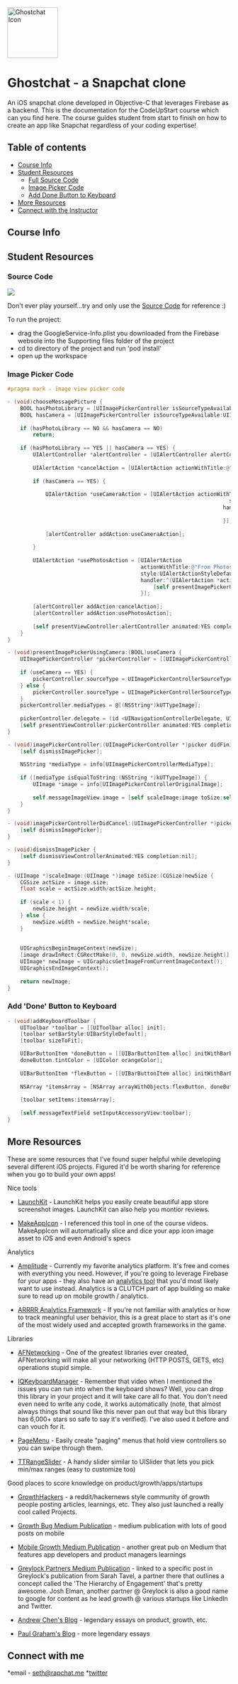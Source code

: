 <a href="https://codeupstart.com">
    <img src="https://s32.postimg.org/gzi5dekhh/ghost_chat_icon_web.png" alt="Ghostchat Icon" title="Ghost" align="center" height="114" width="114"/>
</a>

# Ghostchat - a Snapchat clone

An iOS snapchat clone developed in Objective-C that leverages Firebase as a backend. This is the documentation for the CodeUpStart course which can you find here. The course guides student from start to finish on how to create an app like Snapchat regardless of your coding expertise! 

## Table of contents

- [Course Info](#course-info)
- [Student Resources](#student-resources)
    - [Full Source Code](#source-code) 
    - [Image Picker Code](#image-picker-code) 
    - [Add Done Button to Keyboard](#add-done-button-to-keyboard)
- [More Resources](#awesome-resources)
- [Connect with the Instructor](#connect-with-the-instructor)

## Course Info

## Student Resources

### Source Code

<a href="https://codeupstart.com">
    <img src="https://s31.postimg.org/rhemsn6iz/Screen_Shot_2016_07_12_at_12_44_37_AM.png"/>
</a>

Don't ever play yourself...try and only use the [Source Code](https://google.com) for reference :) 

To run the project:
* drag the GoogleService-Info.plist you downloaded from the Firebase websole into the Supporting files folder of the project
* cd to directory of the project and run 'pod install'
* open up the workspace

### Image Picker Code
```objective-c
#pragma mark - image view picker code

- (void)chooseMessagePicture {
	BOOL hasPhotoLibrary = [UIImagePickerController isSourceTypeAvailable:UIImagePickerControllerSourceTypePhotoLibrary];
	BOOL hasCamera = [UIImagePickerController isSourceTypeAvailable:UIImagePickerControllerSourceTypeCamera];
	
	if (hasPhotoLibrary == NO && hasCamera == NO)
		return;
	
	if (hasPhotoLibrary == YES || hasCamera == YES) {
		UIAlertController *alertController = [UIAlertController alertControllerWithTitle:@"Choose Picture" message:nil preferredStyle:UIAlertControllerStyleActionSheet];
		
		UIAlertAction *cancelAction = [UIAlertAction actionWithTitle:@"Cancel" style:UIAlertActionStyleCancel handler:nil];
		
		if (hasCamera == YES) {
			
			UIAlertAction *useCameraAction = [UIAlertAction actionWithTitle:@"From Camera"
																	  style:UIAlertActionStyleDefault
																	handler:^(UIAlertAction *action) {
																		[self presentImagePickerUsingCamera:YES];
																	}];
			
			[alertController addAction:useCameraAction];
			
		}
		
		UIAlertAction *usePhotosAction = [UIAlertAction
										  actionWithTitle:@"From Photos"
										  style:UIAlertActionStyleDefault
										  handler:^(UIAlertAction *action) {
											  [self presentImagePickerUsingCamera:NO];
										  }];
		
		[alertController addAction:cancelAction];
		[alertController addAction:usePhotosAction];
		
		[self presentViewController:alertController animated:YES completion:nil];
	}
}

- (void)presentImagePickerUsingCamera:(BOOL)useCamera {
	UIImagePickerController *pickerController = [[UIImagePickerController alloc] init];
	
	if (useCamera == YES) {
		pickerController.sourceType = UIImagePickerControllerSourceTypeCamera;
	} else {
		pickerController.sourceType = UIImagePickerControllerSourceTypePhotoLibrary;
	}
	pickerController.mediaTypes = @[(NSString*)kUTTypeImage];
	
	pickerController.delegate = (id <UINavigationControllerDelegate, UIImagePickerControllerDelegate>)self;
	[self presentViewController:pickerController animated:YES completion:nil];
}

- (void)imagePickerController:(UIImagePickerController *)picker didFinishPickingMediaWithInfo:(NSDictionary *)info {
	[self dismissImagePicker];
	
	NSString *mediaType = info[UIImagePickerControllerMediaType];
	
	if ([mediaType isEqualToString:(NSString *)kUTTypeImage]) {
		UIImage *image = info[UIImagePickerControllerOriginalImage];
		
		self.messageImageView.image = [self scaleImage:image toSize:self.messageImageView.frame.size];
	}
}

- (void)imagePickerControllerDidCancel:(UIImagePickerController *)picker {
	[self dismissImagePicker];
}

- (void)dismissImagePicker {
	[self dismissViewControllerAnimated:YES completion:nil];
}

- (UIImage *)scaleImage:(UIImage *)image toSize:(CGSize)newSize {
	CGSize actSize = image.size;
	float scale = actSize.width/actSize.height;
	
	if (scale < 1) {
		newSize.height = newSize.width/scale;
	} else {
		newSize.width = newSize.height*scale;
	}
	
	
	UIGraphicsBeginImageContext(newSize);
	[image drawInRect:CGRectMake(0, 0, newSize.width, newSize.height)];
	UIImage* newImage = UIGraphicsGetImageFromCurrentImageContext();
	UIGraphicsEndImageContext();
	
	return newImage;
}
```

### Add 'Done' Button to Keyboard
```objective-c
- (void)addKeyboardToolbar {
	UIToolbar *toolbar = [[UIToolbar alloc] init];
	[toolbar setBarStyle:UIBarStyleDefault];
	[toolbar sizeToFit];

	UIBarButtonItem *doneButton = [[UIBarButtonItem alloc] initWithBarButtonSystemItem:UIBarButtonSystemItemDone target:self action:@selector(resignKeyboard)];
	doneButton.tintColor = [UIColor orangeColor];
	
	UIBarButtonItem *flexButton = [[UIBarButtonItem alloc] initWithBarButtonSystemItem:UIBarButtonSystemItemFlexibleSpace target:self action:nil];
	
	NSArray *itemsArray = [NSArray arrayWithObjects:flexButton, doneButton, nil];
	
	[toolbar setItems:itemsArray];
	
	[self.messageTextField setInputAccessoryView:toolbar];
}
```

## More Resources 

These are some resources that I've found super helpful while developing several different iOS projects. Figured it'd be worth sharing for reference when you go to build your own apps!

Nice tools

* [LaunchKit](https://launchkit.io/screenshots/) - LaunchKit helps you easily create beautiful app store screenshot images. LaunchKit can also help you montior reviews.

* [MakeAppIcon](https://makeappicon.com/) - I referenced this tool in one of the course videos. MakeAppIcon will automatically slice and dice your app icon image asset to iOS and even Android's specs

Analytics

* [Amplitude](https://amplitude.com/settings/) - Currently my favorite analytics platform. It's free and comes with everything you need. However, if you're going to leverage Firebase for your apps - they also have an [analytics tool](https://firebase.google.com/docs/analytics/) that you'd most likely want to use instead. Analytics is a CLUTCH part of app building so make sure to read up on mobile growth / analytics. 

* [ARRRR Analytics Framework](http://www.slideshare.net/dmc500hats/startup-metrics-for-pirates-long-version) - If you're not familiar with analytics or how to track meaningful user behavior, this is a great place to start as it's one of the most widely used and accepted growth frameworks in the game. 

Libraries 

* [AFNetworking](https://github.com/AFNetworking/AFNetworking) - One of the greatest libraries ever created, AFNetworking will make all your networking (HTTP POSTS, GETS, etc) operations stupid simple.

* [IQKeyboardManager](https://github.com/hackiftekhar/IQKeyboardManager) - Remember that video when I mentioned the issues you can run into when the keyboard shows? Well, you can drop this library in your project and it will take care all fo that. You don't need even need to write any code, it works automatically (note, that almost always things that sound like this never pan out that way but this library has 6,000+ stars so safe to say it's verified). I've also used it before and can vouch for it. 

* [PageMenu](https://github.com/HighBay/PageMenu) - Easily create "paging" menus that hold view controllers so you can swipe through them.

* [TTRangeSlider](https://github.com/TomThorpe/TTRangeSlider) - A handy slider similar to UISlider that lets you pick min/max ranges (easy to customize too)

Good places to score knowledge on product/growth/apps/startups

* [GrowthHackers](https://growthhackers.com/) - a reddit/hackernews style community of growth people posting articles, learnings, etc. They also just launched a really cool called Projects. 

* [Growth Bug Medium Publication](https://growthbug.com/?source=search_collection) - medium publication with lots of good posts on mobile

* [Mobile Growth Medium Publication](https://medium.com/mobile-growth) - another great pub on Medium that features app developers and product managers learnings

* [Greylock Partners Medium Publication](https://news.greylock.com/the-hierarchy-of-engagement-5803bf4e6cfa#.7tc7riuxh) - linked to a specific post in Greylock's publication from Sarah Tavel, a partner there that outlines a concept called the 'The Hierarchy of Engagement' that's pretty awesome. Josh Elman, another partner @ Greylock is also a good name to google for content as he lead growth @ various startups like LinkedIn and Twitter.

* [Andrew Chen's Blog](http://andrewchen.co/) - legendary essays on product, growth, etc. 

* [Paul Graham's Blog](http://paulgraham.com/) - more legendary essays

## Connect with me
*email - seth@rapchat.me
*[twitter](https://twitter.com/@sethmills21)